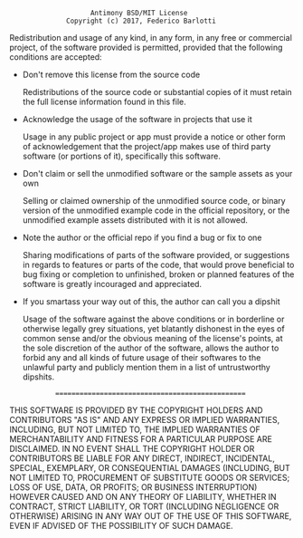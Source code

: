                         Antimony BSD/MIT License
                  Copyright (c) 2017, Federico Barlotti

Redistribution and usage of any kind, in any form, in any free or commercial
project, of the software provided is permitted, provided that the following
conditions are accepted:

* Don't remove this license from the source code
  
  Redistributions of the source code or substantial copies of it must retain
  the full license information found in this file.

* Acknowledge the usage of the software in projects that use it

  Usage in any public project or app must provide a notice or other form of
  acknowledgement that the project/app makes use of third party software (or
  portions of it), specifically this software.

* Don't claim or sell the unmodified software or the sample assets as your own

  Selling or claimed ownership of the unmodified source code, or binary version
  of the unmodified example code in the official repository, or the unmodified
  example assets distributed with it is not allowed.
  
* Note the author or the official repo if you find a bug or fix to one

  Sharing modifications of parts of the software provided, or suggestions in
  regards to features or parts of the code, that would prove beneficial to bug
  fixing or completion to unfinished, broken or planned features of the
  software is greatly incouraged and appreciated.

* If you smartass your way out of this, the author can call you a dipshit

  Usage of the software against the above conditions or in borderline or
  otherwise legally grey situations, yet blatantly dishonest in the eyes of
  common sense and/or the obvious meaning of the license's points, at the sole
  discretion of the author of the software, allows the author to forbid any
  and all kinds of future usage of their softwares to the unlawful party and
  publicly mention them in a list of untrustworthy dipshits.


              ===============================================


THIS SOFTWARE IS PROVIDED BY THE COPYRIGHT HOLDERS AND CONTRIBUTORS "AS IS"
AND ANY EXPRESS OR IMPLIED WARRANTIES, INCLUDING, BUT NOT LIMITED TO, THE
IMPLIED WARRANTIES OF MERCHANTABILITY AND FITNESS FOR A PARTICULAR PURPOSE ARE
DISCLAIMED. IN NO EVENT SHALL THE COPYRIGHT HOLDER OR CONTRIBUTORS BE LIABLE
FOR ANY DIRECT, INDIRECT, INCIDENTAL, SPECIAL, EXEMPLARY, OR CONSEQUENTIAL
DAMAGES (INCLUDING, BUT NOT LIMITED TO, PROCUREMENT OF SUBSTITUTE GOODS OR
SERVICES; LOSS OF USE, DATA, OR PROFITS; OR BUSINESS INTERRUPTION) HOWEVER
CAUSED AND ON ANY THEORY OF LIABILITY, WHETHER IN CONTRACT, STRICT LIABILITY,
OR TORT (INCLUDING NEGLIGENCE OR OTHERWISE) ARISING IN ANY WAY OUT OF THE USE
OF THIS SOFTWARE, EVEN IF ADVISED OF THE POSSIBILITY OF SUCH DAMAGE.
